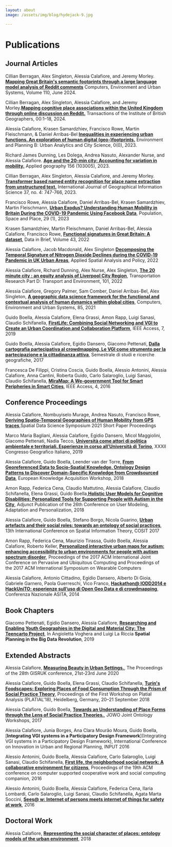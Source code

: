 ```yaml
---
layout: about
image: /assets/img/blog/hydejack-9.jpg

---
```

# Publications

## Journal Articles

Cillian Berragan, Alex Singleton, Alessia Calafiore, and Jeremy Morley. [**Mapping Great Britain's semantic footprints through a large language model analysis of Reddit comments**](https://doi.org/10.1016/j.compenvurbsys.2024.102121) Computers, Environment and Urban Systems, Volume 110, June 2024.

Cillian Berragan, Alex Singleton, Alessia Calafiore, and Jeremy Morley.[**Mapping cognitive place associations within the United Kingdom through online discussion on Reddit.**](https://rgs-ibg.onlinelibrary.wiley.com/doi/pdf/10.1111/tran.12669) Transactions of the Institute of British Geographers, 00:1–18, 2024. 

Alessia Calafiore, Krasen Samardzhiev, Francisco Rowe, Martin Fleischmann, & Daniel Arribas-Bel [**Inequalities in experiencing urban functions. An exploration of human digital (geo-)footprints.**](https://doi.org/10.1177/23998083231208507) Environment and Planning B: Urban Analytics and City Science, 0(0), 2023. 

Richard James Dunning, Les Dolega, Andrea Nasuto, Alexander Nurse, and Alessia Calafiore. [**Age and the 20-min city: Accounting for variation in mobility.**](https://www.sciencedirect.com/science/article/pii/S0143622823001364) Applied geography 156 (103005), 2023.

Cillian Berragan, Alex Singleton, Alessia Calafiore, and Jeremy Morley. [**Transformer based named entity recognition for place name extraction from unstructured text.**](https://www.tandfonline.com/doi/full/10.1080/13658816.2022.2133125) International Journal of Geographical Information Science 37, no. 4: 747-766, 2023.

Francisco Rowe, Alessia Calafiore, Daniel Arribas-Bel, Krasen Samardzhiev, Martin Fleischmann, [**Urban Exodus? Understanding Human Mobility in Britain During the COVID-19 Pandemic Using Facebook Data**](https://onlinelibrary.wiley.com/doi/pdf/10.1002/psp.2637), Population, Space and Place, 29 (1), 2023
 
Krasen Samardzhiev, Martin Fleischmann, Daniel Arribas-Bel, Alessia Calafiore, Francisco Rowe, [**Functional signatures in Great Britain: A dataset**](https://www.sciencedirect.com/science/article/pii/S2352340922005376), Data in Brief, Volume 43, 2022

Alessia Calafiore, Jacob Macdonald, Alex Singleton [**Decomposing the Temporal Signature of Nitrogen Dioxide Declines during the COVID‑19 Pandemic in UK Urban Areas**](https://link.springer.com/content/pdf/10.1007/s12061-022-09438-2.pdf), Applied Spatial Analysis and Policy, 2022

Alessia Calafiore, Richard Dunning, Alex Nurse, Alex Singleton, [**The 20 minute city : an equity analysis of Liverpool City Region**](https://doi.org/10.1016/j.trd.2021.103111), Transportation Research Part D: Transport and Environment, 101, 2022

Alessia Calafiore, Gregory Palmer, Sam Comber, Daniel Arribas-Bel, Alex Singleton, [**A geographic data science framework for the functional and contextual analysis of human dynamics within global cities**](https://www.sciencedirect.com/science/article/pii/S0198971520302726), Computers, Environment and Urban Systems, 85, 2021

Guido Boella, Alessia Calafiore, Elena Grassi, Amon Rapp, Luigi Sanasi, Claudio Schifanella, [**FirstLife: Combining Social Networking and VGI to Create an Urban Coordination and Collaboration Platform**](https://ieeexplore.ieee.org/stamp/stamp.jsp?arnumber=8713970), IEEE Access, 7, 2019

Guido Boella, Alessia Calafiore, Egidio Dansero, Giacomo Pettenati, [**Dalla cartografia partecipativa al crowdmapping. Le VGI come strumento per la partecipazione e la cittadinanza attiva**](https://laboratoriocritico.uniroma1.it/index.php/semestrale-geografia/article/download/15027/14492), Semestrale di studi e ricerche geografiche, 2017

Francesca De Filippi, Cristina Coscia, Guido Boella, Alessio Antonini, Alessia Calafiore, Anna Cantini, Roberta Guido, Carlo Salaroglio, Luigi Sanasi, Claudio Schifanella, [**MiraMap: A We-government Tool for Smart Peripheries in Smart Cities**](https://ieeexplore.ieee.org/iel7/6287639/6514899/07444140.pdf), IEEE Access, 4, 2016


## Conference Proceedings

Alessia Calafiore, Nombuyiselo Murage, Andrea Nasuto, Francisco Rowe, [**Deriving Spatio-Temporal Geographies of Human Mobility from GPS traces**](https://doi.org/10.25436/E26K5F),Spatial Data Science Symposium 2021 Short Paper Proceedings

Marco Maria Bagliani, Alessia Calafiore, Egidio Dansero, Micol Maggiolini, Giacomo Pettenati, Nadia Tecco, [**Università come attori di politica ambientale e territoriali. Esperienze in corso all’Università di Torino**](https://iris.unito.it/bitstream/2318/1758159/1/2019%20Atti%20CGI%20Roma%202017%20Bagliani%20et%20al..pdf), XXXII Congresso Geografico Italiano, 2019

Alessia Calafiore, Guido Boella, Leender van der Torre, [**From Georeferenced Data to Socio-Spatial Knowledge. Ontology Design Patterns to Discover Domain-Specific Knowledge from Crowdsourced Data**](https://link.springer.com/chapter/10.1007/978-3-030-03667-6_3), European Knowledge Acquisition Workshop, 2018 

Amon Rapp, Federica Cena, Claudio Mattutino, Alessia Calafiore, Claudio Schifanella, Elena Grassi, Guido Boella,[**Holistic User Models for Cognitive Disabilities: Personalized Tools for Supporting People with Autism in the City**](https://iris.unito.it/bitstream/2318/1671320/2/2018-HUM.pdf), Adjunct Publication of the 26th Conference on User Modeling, Adaptation and Personalization, 2018

Alessia Calafiore, Guido Boella, Stefano Borgo, Nicola Guarino, [**Urban artefacts and their social roles: towards an ontology of social practices**](https://iris.unito.it/bitstream/2318/1684848/1/LIPIcs-COSIT-2017-6.pdf), 13th International Conference on Spatial Information Theory, COSIT 2017

Amon Rapp, Federica Cena, Maurizio Tirassa, Guido Boella, Alessia Calafiore, Roberto Keller, [**Personalized interactive urban maps for autism: enhancing accessibility to urban environments for people with autism spectrum disorder**](https://dl.acm.org/doi/abs/10.1145/3123024.3125507), Proceedings of the 2017 ACM International Joint Conference on Pervasive and Ubiquitous Computing and Proceedings of the 2017 ACM International Symposium on Wearable Computers

Alessia Calafiore, Antonio Cittadino, Egidio Dansero, Alberto Di Gioia, Gabriele Garnero, Paola Guerreschi, Vico Franco, [**Hackathon@ IODD2014 e HackUniTO: esperienze sullʼuso di Open Geo Data e di crowdmapping**](https://iris.unito.it/bitstream/2318/149777/1/169.pdf), Conferenza Nazionale ASITA, 2014

## Book Chapters

Giacomo Pettenati, Egidio Dansero, Alessia Calafiore, [**Researching and Enabling Youth Geographies in the Digital and Material City: The Teencarto Project**](https://www.igi-global.com/chapter/researching-and-enabling-youth-geographies-in-the-digital-and-material-city/223708), In Angioletta Voghera and Luigi La Riccia **Spatial Planning in the Big Data Revolution**, 2019

## Extended Abstracts 

Alessia Calafiore, [**Measuring Beauty in Urban Settings.**](http://london.gisruk.org/gisruk2020_proceedings/GISRUK2020_paper_70.pdf), The Proceedings of the 28th GISRUK conference, 21st-23rd June 2020

Alessia Calafiore, Guido Boella, Elena Grassi, Claudio Schifanella, [**Turin's Foodscapes: Exploring Places of Food Consumption Through the Prism of Social Practice Theory**](https://zenodo.org/record/1472743), Proceedings of the First Workshop on Platial Analysis (PLATIAL'18), Heidelberg, Germany, 20–21 September 2018

Alessia Calafiore, Guido Boella, [**Towards an Understanding of Place Forms through the Lens of Social Practice Theories.**](http://ceur-ws.org/Vol-2050/SHAPES_paper_5.pdf), JOWO Joint Ontology Workshops, 2017

Alessia Calafiore, Junia Borges, Ana Clara Mourão Moura, Guido Boella, [**Integrating VGI systems in a Participatory Design Framework**](Integrating VGI systems in a Participatory Design Framework),  International Conference on Innovation in Urban and Regional Planning, INPUT 2016

Alessio Antonini, Guido Boella, Alessia Calafiore, Carlo Salaroglio, Luigi Sanasi, Claudio Schifanella, [**First life, the neighborhood social network: A collaborative environment for citizens**](https://iris.unito.it/bitstream/2318/1646139/4/cscw_firstlife2016.pdf), Proceedings of the 19th ACM conference on computer supported cooperative work and social computing companion, 2016

Alessio Antonini, Guido Boella, Alessia Calafiore, Federica Cena, Ilaria Lombardi, Carlo Salaroglio, Luigi Sanasi, Claudio Schifanella, Agata Marta Soccini, [**Sees@ w: Internet of persons meets internet of things for safety at work**](https://dl.acm.org/doi/abs/10.1145/2818052.2874311), 2016

## Doctoral Work

Alessia Calafiore, [**Representing the social character of places: ontology models of the urban environment**](https://orbilu.uni.lu/handle/10993/37680), 2018




